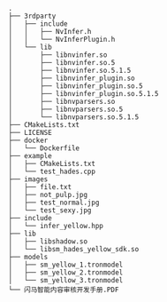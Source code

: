         .
        ├── 3rdparty
        │   ├── include
        │   │   ├── NvInfer.h
        │   │   └── NvInferPlugin.h
        │   └── lib
        │       ├── libnvinfer.so
        │       ├── libnvinfer.so.5
        │       ├── libnvinfer.so.5.1.5
        │       ├── libnvinfer_plugin.so
        │       ├── libnvinfer_plugin.so.5
        │       ├── libnvinfer_plugin.so.5.1.5
        │       ├── libnvparsers.so
        │       ├── libnvparsers.so.5
        │       └── libnvparsers.so.5.1.5
        ├── CMakeLists.txt
        ├── LICENSE
        ├── docker
        │   └── Dockerfile
        ├── example
        │   ├── CMakeLists.txt
        │   └── test_hades.cpp
        ├── images
        │   ├── file.txt
        │   ├── not_pulp.jpg
        │   ├── test_normal.jpg
        │   └── test_sexy.jpg
        ├── include
        │   └── infer_yellow.hpp
        ├── lib
        │   ├── libshadow.so
        │   └── libsm_hades_yellow_sdk.so
        ├── models
        │   ├── sm_yellow_1.tronmodel
        │   ├── sm_yellow_2.tronmodel
        │   └── sm_yellow_3.tronmodel
        └── 闪马智能内容审核开发手册.PDF
